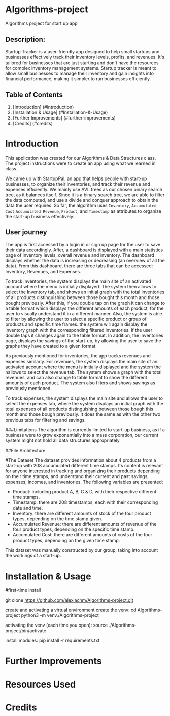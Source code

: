 # Algorithms-project
Algorithms project for start up app

## Description:
Startup Tracker is a user-friendly app designed to help small startups and businesses effectively track their inventory levels, profits, and revenues. It's tailored for businesses that are just starting and don't have the resources for complex inventory management systems. Startup tracker is meant to allow small businesses to manage their  inventory and gain insights into financial performance, making it simpler to run businesses efficiently.

## Table of Contents
1. [Introduction] (#introduction)
2. [Installation & Usage] (#Installation-&-Usage)
3. [Further Improvements] (#further-improvements)
4. [Credits] (#credits)

# Introduction 
This application was created for our Algorithms & Data Structures class. The project instructions were to create an app using what we learned in class. 

We came up with StartupPal, an app that helps people with start-up businesses, to organize their inventories, and track their revenue and expenses efficiently. We mainly use AVL trees as our chosen binary search tree, as it balances itself. Since it is a binary search tree, we are able to filter the data computed, and use a divide and conquer approach to obtain the data the user requires. So far, the algorithm uses `Inventory`, `Accumulated Cost`,`Accumulated Revenue`, `Product`, and `Timestamp` as attributes to organize the start-up business effectively. 

## User journey 
The app is first accessed by a login in or sign up page for the user to save their data accordingly. After, a dashboard is displayed with a main statistics page of inventory levels, overall revenue and inventory. The dashboard displays whether the data is increasing or decreasing (an overview of all the data). From this dashboard, there are three tabs that can be accessed: Inventory, Revenues, and Expenses. 

To track inventories, the system displays the main site of an activated account where the menu is initially displayed. The system then allows to select the Inventory tab, and shows an initial graph with the total inventories of all products distinguishing between those bought this month and those bought previously. After this, if you double tap on the graph it can change to a table format which displays the different amounts of each product, for the user to visually understand it in a different manner. Also, the system is able to filter by allowing the user to select a specific product or group of products and specific time frames. the system will again display the inventory graph with the corresponding filtered inventories. If the user double taps it changes again to the table format. In addition, the inventories page, displays the savings of the start-up, by allowing the user to save the graphs they have created to a given format. 

As previously mentioned for inventories, the app tracks revenues and expenses similarly. For revenues, the system displays the main site of an activated account where the menu is initially displayed and the system the nallows to select the revenue tab. The system shows a graph with the total revenues, and can also change to table format to show the different amounts of each product. The system also filters and shows savings as previously mentioned. 

To track expenses, the system displays the main site and allows the user to select the expenses tab, where the system displays an initial graph with the total expenses of all products distinguishing between those bough this month and those bough previously. It does the same as with the other two previous tabs for filtering and savings. 

###Limitations
The algorithm is currently limited to start-up business, as if a business were to grow exponentially into a mass corporation, our current system might not hold all data structures appropriately. 

##File Architecture


#The Dataset
The dataset provides information about 4 products from a start-up with 208 accumulated different time stamps. Its content is relevant for anyone interested in tracking and organizing their products depending on their time stamps, and understand their current and past savings, expenses, incomes, and inventories. The following variables are presented:

- Product: including product A, B, C & D, with their respective different time stamps.
- Timestamp: there are 208 timestamps, each with their corresponding date and time.
- Inventory: there are different amounts of stock of the four product types, depending on the time stamp given.
- Accumulated Revenue: there are different amounts of revenue of the four product types, depending on the specific time stamp.
- Accumulated Cost: there are different amounts of costs of the four product types, depending on the given time stamp.

This dataset was manually constructed by our group, taking into account the workings of a start-up. 

# Installation & Usage 
#first-time install 

git clone https://github.com/alexiachm/Algorithms-project.git

create and activating a virtual environment 
create the venv:
cd Algorithms-project
python3 -m venv./Algorithms-project

activating the venv (each time you open):
source ./Algorithms-project/bin/activate 

install modules:
pip install -r requirements.txt 



# Further Improvements 



# Resources Used


# Credits


